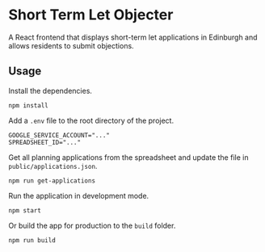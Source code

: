# Short Term Let Objecter

A React frontend that displays short-term let applications in Edinburgh and allows residents to submit objections.

## Usage

Install the dependencies.

```
npm install
```

Add a `.env` file to the root directory of the project.

```
GOOGLE_SERVICE_ACCOUNT="..."
SPREADSHEET_ID="..."
```

Get all planning applications from the spreadsheet and update the file in `public/applications.json`.

```
npm run get-applications
```

Run the application in development mode.

```
npm start
```

Or build the app for production to the `build` folder.

```
npm run build
```
